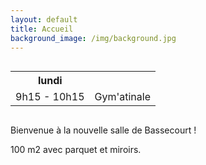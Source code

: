 ```yaml
---
layout: default
title: Accueil
background_image: /img/background.jpg
---
```


<div class="content home">
	<div class="column">
		<div class="timetable">
			<table>
				<tr><th>lundi</th><th></th></tr>
				<tr><td>9h15 - 10h15</td><td>Gym'atinale</td></tr>
			</table>
		</div>
	</div>
	<div class="column">
		<div class="text">
			<p>Bienvenue à la nouvelle salle de Bassecourt !</p>
			<p>100 m2 avec parquet et miroirs.</p>
		</div>
	</div>
</div>
